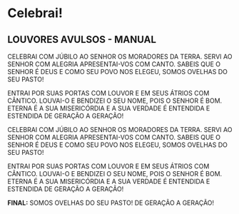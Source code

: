# Celebrai!

## LOUVORES AVULSOS - MANUAL

CELEBRAI COM JÚBILO AO SENHOR
OS MORADORES DA TERRA.
SERVI AO SENHOR COM ALEGRIA
APRESENTAI-VOS COM CANTO.
SABEIS QUE O SENHOR É DEUS
E COMO SEU POVO NOS ELEGEU,
SOMOS OVELHAS DO SEU PASTO!

ENTRAI POR SUAS PORTAS COM LOUVOR
E EM SEUS ÁTRIOS COM CÂNTICO.
LOUVAI-O E BENDIZEI O SEU NOME,
POIS O SENHOR É BOM.
ETERNA É A SUA MISERICÓRDIA
E A SUA VERDADE
É ENTENDIDA E ESTENDIDA
DE GERAÇÃO A GERAÇÃO!

CELEBRAI COM JÚBILO AO SENHOR
OS MORADORES DA TERRA.
SERVI AO SENHOR COM ALEGRIA
APRESENTAI-VOS COM CANTO.
SABEIS QUE O SENHOR É DEUS
E COMO SEU POVO NOS ELEGEU,
SOMOS OVELHAS DO SEU PASTO!

ENTRAI POR SUAS PORTAS COM LOUVOR
E EM SEUS ÁTRIOS COM CÂNTICO.
LOUVAI-O E BENDIZEI O SEU NOME,
POIS O SENHOR É BOM.
ETERNA É A SUA MISERICÓRDIA
E A SUA VERDADE
É ENTENDIDA E ESTENDIDA
DE GERAÇÃO A GERAÇÃO!

**FINAL:**
SOMOS OVELHAS DO SEU PASTO!
DE GERAÇÃO A GERAÇÃO!
